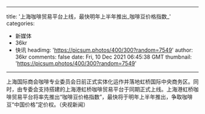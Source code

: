 
---
title: '上海咖啡贸易平台上线，最快明年上半年推出_咖啡豆价格指数_'
categories: 
 - 新媒体
 - 36kr
 - 快讯
headimg: 'https://picsum.photos/400/300?random=7549'
author: 36kr
comments: false
date: Fri, 10 Dec 2021 06:45:38 GMT
thumbnail: 'https://picsum.photos/400/300?random=7549'
---

<div>   
上海国际商会咖啡专业委员会日前正式实体化运作并落地虹桥国际中央商务区。同时，由专委会支持搭建的上海港虹桥咖啡贸易平台于同期正式上线。上海港虹桥咖啡贸易平台将率先推出“咖啡豆价格指数”，最快将于明年上半年推出，争取咖啡豆“中国价格”定价权。（央视新闻）  
</div>
            